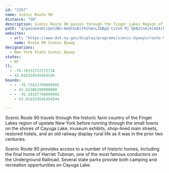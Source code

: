 ```yaml
---
id: "2267"
name: Scenic Route 90
distance: "50"
description: Scenic Route 90 passes through the Finger Lakes Region of upstate New York.
path: "qrpeGxbdsM|c@oCdBU~Ak@tGuD|FkChAnLZbBp@`CvJvX`Mj`@bBzCnA|AlAbA|BnAnBf@hAJp\\xArQ]xBLhCp@fJxDnJfEhAp@ns@zi@pH~GtO~On@j@rAx@tAj@vB^`LChBJ|@PnCfA`GfFxBjAfNrEfCfAjGdAtAF~M[hD_@vTmFdb@yKlBK`BHbLrBnALlDD~AMxh@uLzCyA`JsFhBy@~DqApCm@tBQpDHvYzFrBR~DEdGm@f]eGhWcHrNqEdB_@x[aCxDw@xCuA|AgAnAqAxBsCrAeCvHkRjJgRhBoCvJyKpCiBtL_Fpd@gVjDoAfXeGlYwH|CeBpMyL`IgGrEaC|I_DjEy@vGy@nRy@pEk@tOcDrBo@xQaIpImEnDuAfE_ArHsAzM_AlCD|QrAfWF`BPdW`HrExAbF~BnJrFzAl@hBXvA@vKBjLM`DLnC`@rCv@lCjAtJzFbCfApJjD|FlA~F^|MCzMaB|I[xD@zB`@jBx@`BjA`IxHxA~@`q@pVrClAdLfGrA~@jAlAzIxMl@n@tArAfDpBxAj@fItBvg@jJ~BF~K_@jCs@dJqDhOiJdBs@t@MvBK|HZxID~BKfDc@lH_BpHe@tUgEbA_@lBcB~@aB|AyEd@{@lA_BhBeArpB{c@fAKtADtOlDbAd@j@f@pE~E|@r@pJrE~Cf@fCBlDk@jBw@dOwKjEqDhGuGrLoNrC_EnCoEp[cj@|AuBnBwBbCiBpG{D~BqA`DmA~Cs@fXkD|Cy@xCyAnPuJdI_HpMiL~MiHfZuTvF_FzAkBdGoIhImKxKeMdMeN~WyVzG_GxGeFnKwGlBwAxAyAlBaC`B{CtHuQrA}BxBsCrCaCxN{J`OmLtJuGhCsChBkDbA{C^gBXsBNyB@uIeFcgFqDo}CBwDPsFBuC_AaNGyD[u^_B_qAs@y}@wBa|BiGmwFhAsEbI}RbB}B~JaDnMaDri@{OjAm@^_@p@wATmADgCEoIZ}A`AeAvJ}DxBmAlBwArDgD~Ak@`F_@j@M|AaAn@w@|BgDnAmCd@yAh@mDDwGf@wDH]Xm@t@w@xCgCfB{BbDqC^aAXkC@iDcBoV_@kB{AmC_QuIiA_AcBmBiB_BaB_AmDyA_CkBiAuA_A}AqJ}Qs@gBwBaHg@eAaAuAcCqBeCaA}EyAy@o@qEcEk@KsDKmA_@]s@GuGFqAdDmLlEwPf@oC\\kCTmGOgNDaExAs`@\\wEZoDfA{GrC{K~@mEfEa[^cET_Eb@wQb@kJhEm_@lB{Ud@iDd@yBbAmCbCgEjKaPlBsDrGcPnAsEf@qCbHew@nC_`@|CiUn@mIR{EBgFm@gh@L_G`@mDvBiN~DmU`Gga@|CaVbDa[N_CLwV?_CMeG_@cEc@gDkBaKc@}CYgDUyDcAwp@Y{ZU}g@JmGhAuMf@_Lx@{d@dAcz@MyEg@eDy@iCsLaTqAmCs@aCi@sBU_BmAwV]yBkAqEiA{CcAyAy@s@yBmC_AyBgA{EYkEpAoRnEyThAeDdGsKnAoCZ}@b@eCLoAJoNJ_C`D}ThCiXtJolAbC}]xCmg@~@mTfAu[NoAf@}B\\kAx@kBn@gAvF_GlB_Dj@cBf@yBd@yDHyBSmI"
websites:
  - url: "https://www.dot.ny.gov/display/programs/scenic-byways/route-90?nd=nysdot"
    name: Route 90 Scenic Byway
designations:
  - New York State Scenic Byway
states:
  - NY
ll:
  - -76.70332727272728
  - 43.016254545454544
bounds:
  - - -76.73423799999995
    - 42.63386200000008
  - - -76.19107799999995
    - 43.016254545454544

---
```


<p>Scenic Route 90 travels through the historic farm country of the Finger Lakes region of upstate New York before running through the small towns on the shores of Cayuga Lake.  museum exhibits, shop-lined main streets, restored hotels, and an old railway display rural life as it was in the prior two centuries.  </p><p>Scenic Route 90 provides access to a number of historic homes, including the final home of Harriet Tubman, one of the most famous conductors on the Underground Railroad.  Several state parks provide both camping and recreation opportunities on Cayuga Lake.  </p>
